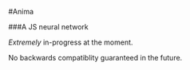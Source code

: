#Anima

###A JS neural network

*Extremely* in-progress at the moment. 

No backwards compatiblity guaranteed in the future.